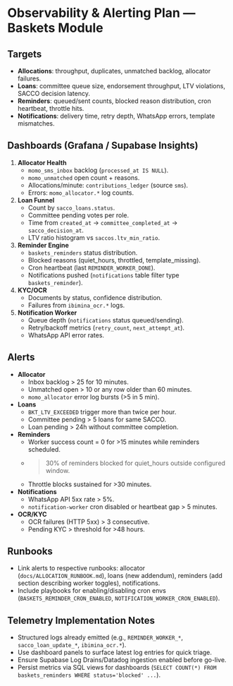 # Observability & Alerting Plan — Baskets Module

## Targets
- **Allocations**: throughput, duplicates, unmatched backlog, allocator failures.
- **Loans**: committee queue size, endorsement throughput, LTV violations, SACCO decision latency.
- **Reminders**: queued/sent counts, blocked reason distribution, cron heartbeat, throttle hits.
- **Notifications**: delivery time, retry depth, WhatsApp errors, template mismatches.

## Dashboards (Grafana / Supabase Insights)
1. **Allocator Health**
   - `momo_sms_inbox` backlog (`processed_at IS NULL`).
   - `momo_unmatched` open count + reasons.
   - Allocations/minute: `contributions_ledger` (source `sms`).
   - Errors: `momo_allocator.*` log counts.
2. **Loan Funnel**
   - Count by `sacco_loans.status`.
   - Committee pending votes per role.
   - Time from `created_at` → `committee_completed_at` → `sacco_decision_at`.
   - LTV ratio histogram vs `saccos.ltv_min_ratio`.
3. **Reminder Engine**
   - `baskets_reminders` status distribution.
   - Blocked reasons (quiet_hours, throttled, template_missing).
   - Cron heartbeat (last `REMINDER_WORKER_DONE`).
   - Notifications pushed (`notifications` table filter type `baskets_reminder`).
4. **KYC/OCR**
   - Documents by status, confidence distribution.
   - Failures from `ibimina_ocr.*` logs.
5. **Notification Worker**
   - Queue depth (`notifications` status queued/sending).
   - Retry/backoff metrics (`retry_count`, `next_attempt_at`).
   - WhatsApp API error rates.

## Alerts
- **Allocator**
  - Inbox backlog > 25 for 10 minutes.
  - Unmatched open > 10 or any row older than 60 minutes.
  - `momo_allocator` error log bursts (>5 in 5 min).
- **Loans**
  - `BKT_LTV_EXCEEDED` trigger more than twice per hour.
  - Committee pending > 5 loans for same SACCO.
  - Loan pending > 24h without committee completion.
- **Reminders**
  - Worker success count = 0 for >15 minutes while reminders scheduled.
  - >30% of reminders blocked for quiet_hours outside configured window.
  - Throttle blocks sustained for >30 minutes.
- **Notifications**
  - WhatsApp API 5xx rate > 5%.
  - `notification-worker` cron disabled or heartbeat gap > 5 minutes.
- **OCR/KYC**
  - OCR failures (HTTP 5xx) > 3 consecutive.
  - Pending KYC > threshold for >48 hours.

## Runbooks
- Link alerts to respective runbooks: allocator (`docs/ALLOCATION_RUNBOOK.md`), loans (new addendum), reminders (add section describing worker toggles), notifications.
- Include playbooks for enabling/disabling cron envs (`BASKETS_REMINDER_CRON_ENABLED`, `NOTIFICATION_WORKER_CRON_ENABLED`).

## Telemetry Implementation Notes
- Structured logs already emitted (e.g., `REMINDER_WORKER_*`, `sacco_loan_update_*`, `ibimina_ocr.*`).
- Use dashboard panels to surface latest log entries for quick triage.
- Ensure Supabase Log Drains/Datadog ingestion enabled before go-live.
- Persist metrics via SQL views for dashboards (`SELECT COUNT(*) FROM baskets_reminders WHERE status='blocked' ...`).
